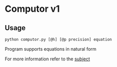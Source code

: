 # Computor v1

## Usage
```
python computor.py [@h] [@p precision] equation
```
Program supports equations in natural form

For more information refer to the [subject](https://cdn.intra.42.fr/pdf/pdf/13223/en.subject.pdf)
